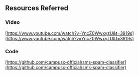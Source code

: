 ## Resources Referred

### Video

[https://www.youtube.com/watch?v=YncZ0WwxyzU&t=3919s](https://www.youtube.com/watch?v=YncZ0WwxyzU&t=3919s)

### Code

[https://github.com/campusx-official/sms-spam-classifier](https://github.com/campusx-official/sms-spam-classifier)
